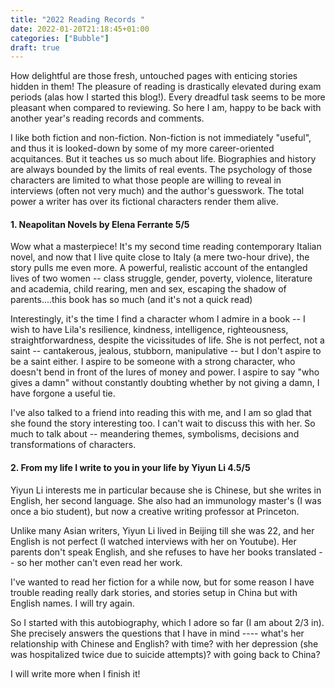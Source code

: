 ```yaml
---
title: "2022 Reading Records "
date: 2022-01-20T21:18:45+01:00
categories: ["Bubble"]
draft: true
---
```


How delightful are those fresh, untouched pages with enticing stories hidden in them! The pleasure of reading is drastically elevated during exam periods (alas how I started this blog!). Every dreadful task seems to be more pleasant when compared to reviewing. So here I am, happy to be back with another year's reading records and comments. 

I like both fiction and non-fiction. Non-fiction is not immediately "useful", and thus it is looked-down by some of my more career-oriented acquitances. But it teaches us so much about life. Biographies and history are always bounded by the limits of real events. The psychology of those characters are limited to what those people are willing to reveal in interviews (often not very much) and the author's guesswork. The total power a writer has over its fictional characters render them alive. 


#### 1. Neapolitan Novels    by Elena Ferrante     5/5   

Wow what a masterpiece! It's my second time reading contemporary Italian novel, and now that I live quite close to Italy (a mere two-hour drive), the story pulls me even more. A powerful, realistic account of the entangled lives of two women -- class struggle, gender, poverty, violence, literature and academia, child rearing, men and sex, escaping the shadow of parents....this book has so much (and it's not a quick read)

Interestingly, it's the time I find a character whom I admire in a book -- I wish to have Lila's resilience, kindness, intelligence, righteousness, straightforwardness, despite the vicissitudes of life. She is not perfect, not a saint -- cantakerous, jealous, stubborn, manipulative -- but I don't aspire to be a saint either. I aspire to be someone with a strong character, who doesn't bend in front of the lures of money and power. I aspire to say "who gives a damn" without constantly doubting whether by not giving a damn, I have forgone a useful tie. 

I've also talked to a friend into reading this with me, and I am so glad that she found the story interesting too. I can't wait to discuss this with her. So much to talk about -- meandering themes, symbolisms, decisions and transformations of characters. 


#### 2. From my life I write to you in your life by Yiyun Li 4.5/5 
Yiyun Li interests me in particular because she is Chinese, but she writes in English, her second language. She also had an immunology master's (I was once a bio student), but now a creative writing professor at Princeton. 

Unlike many Asian writers, Yiyun Li lived in Beijing till she was 22, and her English is not perfect (I watched  interviews with her on Youtube). Her parents don't speak English, and she refuses to have her books translated -- so her mother can't even read her work. 

I've wanted to read her fiction for a while now, but for some reason I have trouble reading really dark stories, and stories setup in China but with English names. I will try again. 

So I started with this autobiography, which I adore so far (I am about 2/3 in). She precisely answers the questions that I have in mind ---- what's her relationship with Chinese and English? with time? with her depression (she was hospitalized twice due to suicide attempts)? with going back to China? 

I will write more when I finish it! 

